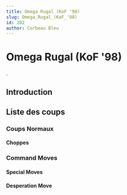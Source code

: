 ```yaml
---
title: Omega Rugal (KoF '98)
slug: Omega_Rugal_(KoF_'98)
id: 202
author: Corbeau Bleu
---
```


# Omega Rugal (KoF '98)

.

## Introduction

## Liste des coups

### Coups Normaux

#### Choppes

### Command Moves

#### Special Moves

#### Desperation Move
